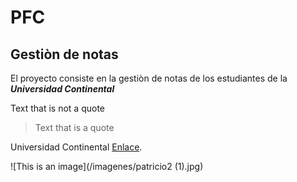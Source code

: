 # PFC
## Gestiòn de notas
El proyecto consiste en la gestiòn de notas de los estudiantes de la ***Universidad Continental***

Text that is not a quote

> Text that is a quote

Universidad Continental [Enlace](https://ucontinental.edu.pe/).

![This is an image](/imagenes/patricio2 (1).jpg)

